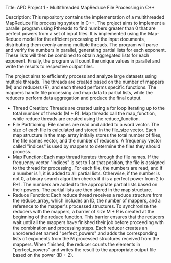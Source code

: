 Title: APD Project 1 - Multithreaded MapReduce File Processing in C++

Description:
This repository contains the implementation of a multithreaded MapReduce file processing system in C++. The project aims to implement a parallel program using Pthreads to find numbers greater than 0 that are perfect powers from a set of input files. It is implemented using the Map-Reduce model for the efficient processing of the input documents, distributing them evenly among multiple threads. The program will parse and verify the numbers in parallel, generating partial lists for each exponent. These lists will then be combined to obtain aggregated lists for each exponent. Finally, the program will count the unique values in parallel and write the results to respective output files.

The project aims to efficiently process and analyze large datasets using multiple threads. The threads are created based on the number of mappers (M) and reducers (R), and each thread performs specific functions. The mappers handle file processing and map data to partial lists, while the reducers perform data aggregation and produce the final output.

- Thread Creation: Threads are created using a for loop iterating up to the total number of threads (M + R). Map threads call the map_function, while reduce threads are created using the reduce_function.
- File Partitioning: File names are read and added to a word vector. The size of each file is calculated and stored in the file_size vector. Each map structure in the map_array initially stores the total number of files, the file names vector, and the number of reducers. A frequency vector called "indices" is used by mappers to determine the files they should process.
- Map Function: Each map thread iterates through the file names. If the frequency vector "indices" is set to 1 at that position, the file is assigned to the thread for processing. For each file, the numbers are read, and if a number is 1, it is added to all partial lists. Otherwise, if the number is not 0, a binary search algorithm checks if it is a perfect power from 2 to R+1. The numbers are added to the appropriate partial lists based on their powers. The partial lists are then stored in the map structure.
- Reduce Function: Each reduce thread receives a reduce structure from the reduce_array, which includes an ID, the number of mappers, and a reference to the mapper's processed structures. To synchronize the reducers with the mappers, a barrier of size M + R is created at the beginning of the reduce function. This barrier ensures that the reducers wait until all the mappers have finished their job before proceeding with the combination and processing steps. Each reducer creates an unordered set named "perfect_powers" and adds the corresponding lists of exponents from the M processed structures received from the mappers. When finished, the reducer counts the elements in "perfect_powers" and writes the result to the appropriate output file based on the power (ID + 2).

